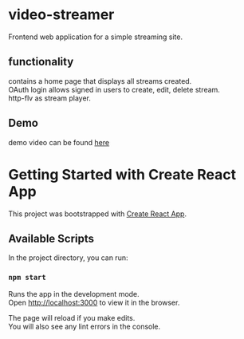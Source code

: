 # video-streamer

Frontend web application for a simple streaming site.

## functionality

contains a home page that displays all streams created.  
OAuth login allows signed in users to create, edit, delete stream.  
http-flv as stream player.  

## Demo  

demo video can be found [here](https://youtu.be/FE-aMtv0cNg)  

# Getting Started with Create React App

This project was bootstrapped with [Create React App](https://github.com/facebook/create-react-app).

## Available Scripts

In the project directory, you can run:

### `npm start`

Runs the app in the development mode.\
Open [http://localhost:3000](http://localhost:3000) to view it in the browser.

The page will reload if you make edits.\
You will also see any lint errors in the console.
